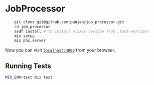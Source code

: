 # JobProcessor

```sh
	git clone git@github.com:panjan/job_processor.git
	cd job_processor
	asdf install # to install elixir version from .tool-versions
	mix setup
	mix phx.server
```

Now you can visit [`localhost:4000`](http://localhost:4000) from your browser.

## Running Tests

```sh
MIX_ENV=test mix test
```
